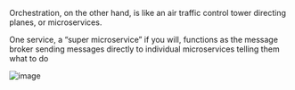 Orchestration, on the other hand, is like an air traffic control tower directing planes, or microservices. 

One service, a “super microservice” if you will, functions as the message broker sending messages directly to individual microservices telling them what to do

![image](https://github.com/davidkhala/As-Architect/assets/7227589/7fa7c417-30d8-401d-822c-5f49b8652425)
